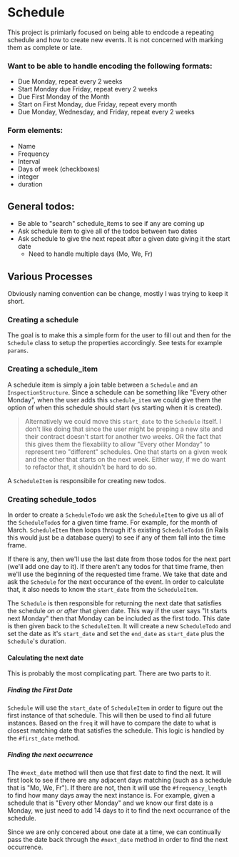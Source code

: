 # Schedule

This project is primiarly focused on being able to endcode a repeating schedule and how to create new events. It is not concerned with marking them as complete or late.

### Want to be able to handle encoding the following formats:

* Due Monday, repeat every 2 weeks
* Start Monday due Friday, repeat every 2 weeks
* Due First Monday of the Month
* Start on First Monday, due Friday, repeat every month
* Due Monday, Wednesday, and Friday, repeat every 2 weeks 

### Form elements:

* Name
* Frequency
* Interval 
* Days of week (checkboxes)
* integer
* duration


## General todos:

* Be able to "search" schedule_items to see if any are coming up
* Ask schedule item to give all of the todos between two dates
* Ask schedule to give the next repeat after a given date giving it the start date
  * Need to handle multiple days (Mo, We, Fr)

## Various Processes

Obviously naming convention can be change, mostly I was trying to keep it short.

### Creating a schedule

The goal is to make this a simple form for the user to fill out and then for the `Schedule` class to setup the properties accordingly. See tests for example `params`.

### Creating a schedule_item

A schedule item is simply a join table between a `Schedule` and an `InspectionStructure`. Since a schedule can be something like "Every other Monday", when the user adds this `schedule_item` we could give them the option of when this schedule should start (vs starting when it is created). 

> Alternatively we could move this `start_date` to the `Schedule` itself. I don't like doing that since the user might be preping a new site and their contract doesn't start for another two weeks. OR the fact that this gives them the flexability to allow "Every other Monday" to represent two "different" schedules. One that starts on a given week and the other that starts on the next week. Either way, if we do want to refactor that, it shouldn't be hard to do so.

A `ScheduleItem` is responsibile for creating new todos.

### Creating schedule_todos

In order to create a `ScheduleTodo` we ask the `ScheduleItem` to give us all of the `ScheduleTodo`s for a given time frame. For example, for the month of March. `ScheduleItem` then loops through it's existing `ScheduleTodo`s (in Rails this would just be a database query) to see if any of them fall into the time frame.

If there is any, then we'll use the last date from those todos for the next part (we'll add one day to it). If there aren't any todos for that time frame, then we'll use the beginning of the requested time frame. We take that date and ask the `Schedule` for the next occurance of the event. In order to calculate that, it also needs to know the `start_date` from the `ScheduleItem`.

The `Schedule` is then responsible for returning the next date that satisfies the schedule _on or after_ that given date. This way if the user says "It starts next Monday" then that Monday can be included as the first todo. This date is then given back to the `ScheduleItem`. It will create a new `ScheduleTodo` and set the date as it's `start_date` and set the `end_date` as `start_date` plus the `Schedule`'s duration.

#### Calculating the next date

This is probably the most complicating part. There are two parts to it.

##### Finding the First Date

`Schedule` will use the `start_date` of `ScheduleItem` in order to figure out the first instance of that schedule. This will then be used to find all future instances. Based on the `freq` it will have to compare the date to what is closest matching date that satisfies the schedule. This logic is handled by the `#first_date` method.

##### Finding the next occurrence

The `#next_date` method will then use that first date to find the next. It will first look to see if there are any adjacent days matching (such as a schedule that is "Mo, We, Fr"). If there are not, then it will use the `#frequency_length` to find how many days away the next instance is. For example, given a schedule that is "Every other Monday" and we know our first date is a Monday, we just need to add 14 days to it to find the next occurrance of the schedule.

Since we are only concered about one date at a time, we can continually pass the date back through the `#next_date` method in order to find the next occurrence.
